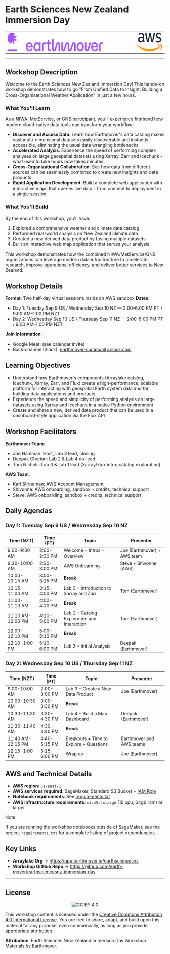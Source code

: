 # Earth Sciences New Zealand Immersion Day

<table align="center">
  <tr>
    <td><img src="./assets/earthmover-logo.svg" alt="Earthmover" height="60"></td>
    <td width="80"></td>
    <td><img src="./assets/aws-logo.svg" alt="AWS" height="60"></td>
  </tr>
</table>

---

## Workshop Description

Welcome to the Earth Sciences New Zealand Immersion Day! This hands-on workshop demonstrates how to go "From Unified Data to Insight: Building a Cross-Organizational Weather Application" in just a few hours.

### What You'll Learn

As a NIWA, MetService, or GNS participant, you'll experience firsthand how modern cloud-native data tools can transform your workflow:

- **Discover and Access Data**: Learn how Earthmover's data catalog makes vast multi-dimensional datasets easily discoverable and instantly accessible, eliminating the usual data wrangling bottlenecks
- **Accelerated Analysis**: Experience the speed of performing complex analyses on large geospatial datasets using Xarray, Zarr and Icechunk - what used to take hours now takes minutes
- **Cross-Organizational Collaboration**: See how data from different sources can be seamlessly combined to create new insights and data products
- **Rapid Application Development**: Build a complete web application with interactive maps that queries live data - from concept to deployment in a single session

### What You'll Build

By the end of this workshop, you'll have:
1. Explored a comprehensive weather and climate data catalog
2. Performed real-world analysis on New Zealand climate data
3. Created a new derived data product by fusing multiple datasets
4. Built an interactive web map application that serves your analysis

This workshop demonstrates how the combined NIWA/MetService/GNS organizations can leverage modern data infrastructure to accelerate research, improve operational efficiency, and deliver better services to New Zealand.

## Workshop Details

**Format**: Two half-day virtual sessions inside an AWS sandbox
**Dates**:
- Day 1: Tuesday Sep 9 US / Wednesday Sep 10 NZ — 2:00–6:00 PM PT / 9:00 AM–1:00 PM NZT
- Day 2: Wednesday Sep 10 US / Thursday Sep 11 NZ — 2:00–6:00 PM PT / 9:00 AM–1:00 PM NZT

**Join Information**:
- Google Meet: (see calendar invite)
- Back-channel (Slack): [earthmover-community.slack.com](https://join.slack.com/t/earthmover-community/shared_invite/zt-2cwje92ir-xU3CfdG8BI~4CJOJy~sceQ)

## Learning Objectives
- Understand how Earthmover's components (Arraylake catalog, Icechunk, Xarray, Zarr, and Flux) create a high-performance, scalable platform for interacting with geospatial Earth system data and for building data applications and products
- Experience the speed and simplicity of performing analysis on large datasets using Xarray and Icechunk in a native Python environment
- Create and share a new, derived data product that can be used in a dashboard-style application via the Flux API

## Workshop Facilitators

**Earthmover Team**:
- Joe Hamman: Host, Lab 3 lead, closing
- Deepak Cherian: Lab 2 & Lab 4 co-lead
- Tom Nichols: Lab 0 & Lab 1 lead (Xarray/Zarr intro; catalog exploration)

**AWS Team**:
- Karl Stirneman: AWS Account Management
- Shivonne: AWS onboarding, sandbox + credits, technical support
- Steve: AWS onboarding, sandbox + credits, technical support

## Daily Agendas

### Day 1: Tuesday Sep 9 US / Wednesday Sep 10 NZ

| Time (NZT) | Time (PT) | Topic | Presenter |
|------------|-----------|-------|-----------|
| 9:00-9:30 AM | 2:00-2:30 PM | Welcome + Intros + Overview | Joe (Earthmover) + AWS team |
| 9:30-10:00 AM | 2:30-3:00 PM | AWS Onboarding | Steve + Shivonne (AWS) |
| 10:00-10:15 AM | 3:00-3:15 PM | **Break** | |
| 10:15-11:00 AM | 3:15-4:00 PM | Lab 0 - Introduction to Xarray and Zarr | Tom (Earthmover) |
| 11:00-11:10 AM | 4:00-4:10 PM | **Break** | |
| 11:10 AM-12:00 PM | 4:10-5:00 PM | Lab 1 - Catalog Exploration and Interaction | Tom (Earthmover) |
| 12:00-12:10 PM | 5:00-5:10 PM | **Break** | |
| 12:10-1:00 PM | 5:10-6:00 PM | Lab 2 - Initial Analysis | Deepak (Earthmover) |

### Day 2: Wednesday Sep 10 US / Thursday Sep 11 NZ

| Time (NZT) | Time (PT) | Topic | Presenter |
|------------|-----------|-------|-----------|
| 9:00-10:00 AM | 2:00-3:00 PM | Lab 3 - Create a New Data Product | Joe (Earthmover) |
| 10:00-10:30 AM | 3:00-3:30 PM | **Break** | |
| 10:30-11:30 AM | 3:30-4:30 PM | Lab 4 - Build a Map Dashboard | Deepak (Earthmover) |
| 11:30-11:40 AM | 4:30-4:40 PM | **Break** | |
| 11:40 AM-12:15 PM | 4:40-5:15 PM | Breakouts + Time to Explore + Questions | Earthmover and AWS teams |
| 12:15-1:00 PM | 5:15-6:00 PM | Wrap up | Joe (Earthmover) |

## AWS and Technical Details

- **AWS region**: `us-east-1`
- **AWS services required**: SageMaker, Standard S3 Bucket + [IAM Role](https://docs.earthmover.io/setup/manage-storage#aws-s3-buckets)
- **Notebook requirements**: See [requirements.txt](./requirements.txt)
- **AWS infrastructure requirements**: `ml.m5.4xlarge` (16 cpu, 64gb ram) or larger

> [!NOTE]
> If you are running the workshop notebooks outside of SageMaker, see the project `requirements.txt` for a complete listing of project dependencies.

## Key Links

- **Arraylake Org** → https://app.earthmover.io/earthsciencesnz
- **Workshop GitHub Repo** → https://github.com/earth-mover/earthsciencesnz-immersion-day

---

## License

<div align="center">
  <img src="https://mirrors.creativecommons.org/presskit/buttons/88x31/svg/by.svg" alt="CC BY 4.0" width="120">
</div>

This workshop content is licensed under the [Creative Commons Attribution 4.0 International License](https://creativecommons.org/licenses/by/4.0/). You are free to share, adapt, and build upon this material for any purpose, even commercially, as long as you provide appropriate attribution.

**Attribution**: Earth Sciences New Zealand Immersion Day Workshop Materials by Earthmover.
